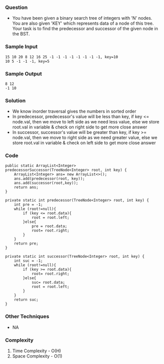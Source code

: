 ### Question
- You have been given a binary search tree of integers with 'N' nodes. You are also given 'KEY' which represents data of a node of this tree. Your task is to find the predecessor and successor of the given node in the BST.

### Sample Input
    15 10 20 8 12 16 25 -1 -1 -1 -1 -1 -1 -1 -1, key=10
    10 5 -1 -1 -1, key=5

### Sample Output
    8 12
    -1 10

### Solution
- We know inorder traversal gives the numbers in sorted order
- In predecessor, predecessor's value will be less than key, if key <= node.val, then we move to left side as we need less value, else we store root.val in variable & check on right side to get more close answer
- In successor, successor's value will be greater than key, if key >= node.val, then we move to right side as we need greater value, else we store root.val in variable & check on left side to get more close answer

### Code
    public static ArrayList<Integer> predecessorSuccessor(TreeNode<Integer> root, int key) {
        ArrayList<Integer> ans= new ArrayList<>();
        ans.add(predecessor(root, key));
        ans.add(successor(root,key));
        return ans;
    }

    private static int predecessor(TreeNode<Integer> root, int key) {
        int pre = -1;
        while (root!=null){
            if (key <= root.data){
                root = root.left;
            }else{
                pre = root.data;
                root= root.right;
            }
        }
        return pre;
    }

    private static int successor(TreeNode<Integer> root, int key) {
        int suc = -1;
        while (root!=null){
            if (key >= root.data){
                root= root.right;
            }else{
                suc= root.data;
                root = root.left;
            }
        }
        return suc;
    }

### Other Techniques
- NA

### Complexity
1. Time Complexity - O(H)
2. Space Complexity - O(1)
